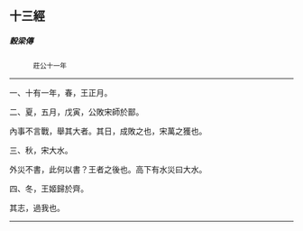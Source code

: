 

## 十三經

##### 穀梁傳
　　　`莊公十一年`

* * *

一、十有一年，春，王正月。

二、夏，五月，戊寅，公敗宋師於鄑。

內事不言戰，舉其大者。其日，成敗之也，宋萬之獲也。

三、秋，宋大水。

外災不書，此何以書？王者之後也。高下有水災曰大水。

四、冬，王姬歸於齊。

其志，過我也。

* * *

